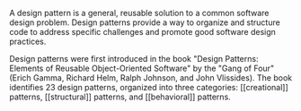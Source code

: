 A design pattern is a general, reusable solution to a common software design problem. Design patterns provide a way to organize and structure code to address specific challenges and promote good software design practices.

Design patterns were first introduced in the book "Design Patterns: Elements of Reusable Object-Oriented Software" by the "Gang of Four" (Erich Gamma, Richard Helm, Ralph Johnson, and John Vlissides). The book identifies 23 design patterns, organized into three categories: [[creational]] patterns, [[structural]] patterns, and [[behavioral]] patterns.